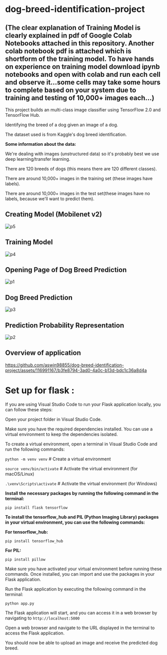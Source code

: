 # dog-breed-identification-project

## (The clear explanation of Training Model is clearly explained in pdf of Google Colab Notebooks attached in this repository. Another colab notebook pdf is attached which is shortform of the training model. To have hands on experience on training model download ipynb notebooks and open with colab and run each cell and observe it...some cells may take some hours to complete based on your system due to training and testing of 10,000+ images each...)

This project builds an multi-class image classifier using TensorFlow 2.0 and TensorFlow Hub.

Identifying the breed of a dog given an image of a dog.

The dataset used is from Kaggle's dog breed identification.

**Some information about the data:**

We're dealing with images (unstructured data) so it's probably best we use deep learning/transfer learning.

There are 120 breeds of dogs (this means there are 120 different classes).

There are around 10,000+ images in the training set (these images have labels).

There are around 10,000+ images in the test set(these images have no labels, because we'll want to predict them).

## Creating Model (Mobilenet v2)

![p5](https://github.com/aswin98855/dog-breed-identification-project/assets/116991167/800f8c77-89f3-424c-bc9c-1118256ba809)

## Training Model

![p4](https://github.com/aswin98855/dog-breed-identification-project/assets/116991167/41502934-c524-4af3-9731-745b6c45fcdd)

## Opening Page of Dog Breed Prediction

![p1](https://github.com/aswin98855/dog-breed-identification-project/assets/116991167/3f170873-3b3e-4e0a-b355-226a1ed9e646)

## Dog Breed Prediction

![p3](https://github.com/aswin98855/dog-breed-identification-project/assets/116991167/70717a90-f2e1-4bcc-87a9-5be3a6df1924)

## Prediction Probability Representation

![p2](https://github.com/aswin98855/dog-breed-identification-project/assets/116991167/bbdd9eaa-eb83-4766-9cbf-afe3083b770c)

## Overview of application

https://github.com/aswin98855/dog-breed-identification-project/assets/116991167/b3fe8794-3ad0-4a0c-b13d-bdc1c36a8d4a

# Set up for flask :

If you are using Visual Studio Code to run your Flask application locally, you can follow these steps:

Open your project folder in Visual Studio Code.


Make sure you have the required dependencies installed. You can use a virtual environment to keep the dependencies isolated. 

To create a virtual environment, open a terminal in Visual Studio Code and run the following commands:


`python -m venv venv`  # Create a virtual environment

`source venv/bin/activate`  # Activate the virtual environment (for macOS/Linux)

`.\venv\Scripts\activate`  # Activate the virtual environment (for Windows)

**Install the necessary packages by running the following command in the terminal:**

`pip install flask tensorflow`


**To install the tensorflow_hub and PIL (Python Imaging Library) packages in your virtual environment, you can use the following commands:**

**For tensorflow_hub:**

`pip install tensorflow_hub`

**For PIL:**

`pip install pillow`

Make sure you have activated your virtual environment before running these commands. Once installed, you can import and use the packages in your Flask application.

Run the Flask application by executing the following command in the terminal:

`python app.py`

The Flask application will start, and you can access it in a web browser by navigating to `http://localhost:5000`

Open a web browser and navigate to the URL displayed in the terminal to access the Flask application.

You should now be able to upload an image and receive the predicted dog breed.
